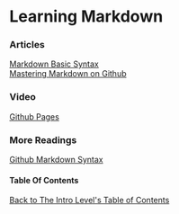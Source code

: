 # Learning Markdown


### Articles

[Markdown Basic Syntax](https://www.markdownguide.org/basic-syntax/) <br>
[Mastering Markdown on Github](https://docs.github.com/en/get-started/writing-on-github/getting-started-with-writing-and-formatting-on-github/basic-writing-and-formatting-syntax)


### Video

[Github Pages](https://pages.github.com/)

### More Readings

[Github Markdown Syntax](https://docs.github.com/en/get-started/writing-on-github/getting-started-with-writing-and-formatting-on-github/basic-writing-and-formatting-syntax) <br>


#### Table Of Contents
[Back to The Intro Level's Table of Contents](https://github.com/TraceDugar/reading-notes/blob/main/102/toc.md)
